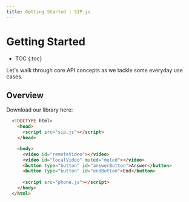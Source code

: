 ```yaml
---
title: Getting Started | SIP.js
---
```


# Getting Started

* TOC
{:toc}

Let's walk through core API concepts as we tackle some everyday use cases.

## Overview

Download our library here:


~~~ html
  <!DOCTYPE html>
    <head>
      <script src="sip.js"></script> 
    </head>

    <body>
      <video id="remoteVideo"></video>
      <video id="localVideo" muted="muted"></video>  
      <button type="button" id="answerButton">Answer</button>
      <button type="button" id="endButton">End</button>
	
      <script src="phone.js"></script>
    </body>
  </html>
~~~
